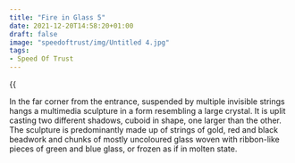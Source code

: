 ```yaml
---
title: "Fire in Glass 5"
date: 2021-12-20T14:58:20+01:00
draft: false
image: "speedoftrust/img/Untitled 4.jpg"
tags:
- Speed Of Trust
---
```


{{<audio src="speedoftrust/audio/WhatsApp Audio 2023-11-24 at 15.47.34.mp3">}}

In the far corner from the entrance, suspended by multiple invisible strings hangs a multimedia sculpture in a form resembling a large crystal. It is uplit casting two different shadows, cuboid in shape, one larger than the other. The sculpture is predominantly made up of strings of gold, red and black beadwork and chunks of mostly uncoloured glass woven with ribbon-like pieces of green and blue glass, or frozen as if in molten state.


